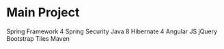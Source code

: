 Main Project
==========================

Spring Framework 4
Spring Security
Java 8
Hibernate 4
Angular JS
jQuery
Bootstrap
Tiles
Maven

 